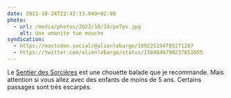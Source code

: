 ```yaml
---
date: 2022-10-24T22:42:13.049+02:00
photo:
  - url: /media/photos/2022/10/24/pe7pv.jpg
    alt: Une amanite tue mouche
syndication:
  - https://mastodon.social/@alienlebarge/109225194785271287
  - https://twitter.com/alienlebarge/status/1584646790237851655
---
```

Le [Sentier des Sorcières](https://www.sentierdessorcieres.org/) est une chouette balade que je recommande. Mais attention si vous allez avec des enfants de moins de 5 ans. Certains passages sont très escarpés.
